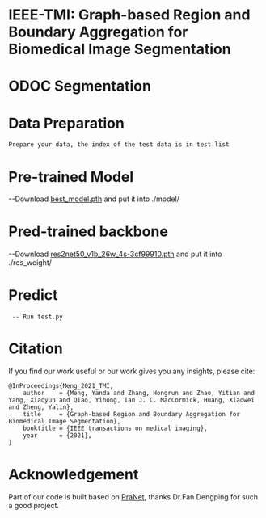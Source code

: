 # IEEE-TMI: Graph-based Region and Boundary Aggregation for Biomedical Image Segmentation

# ODOC Segmentation


# Data Preparation  
```
Prepare your data, the index of the test data is in test.list  
```  
# Pre-trained Model  

--Download [best_model.pth](https://drive.google.com/file/d/1S7s4jq8emUQbDHoG7_VUMcBWpsdV7gaR/view?usp=sharing) and put it into ./model/  

# Pred-trained backbone  

--Download [res2net50_v1b_26w_4s-3cf99910.pth](https://drive.google.com/file/d/1FLMVNCRFJGlMN65r8cVsopUZbhB6u83I/view?usp=sharing) and put it into ./res_weight/ 


# Predict  
```
 -- Run test.py  
 ```  

# Citation
If you find our work useful or our work gives you any insights, please cite:
```
@InProceedings{Meng_2021_TMI,
    author    = {Meng, Yanda and Zhang, Hongrun and Zhao, Yitian and Yang, Xiaoyun and Qiao, Yihong, Ian J. C. MacCormick, Huang, Xiaowei and Zheng, Yalin},
    title     = {Graph-based Region and Boundary Aggregation for Biomedical Image Segmentation},
    booktitle = {IEEE transactions on medical imaging},
    year      = {2021},
}

```

# Acknowledgement
 Part of our code is built based on [PraNet](https://github.com/DengPingFan/PraNet), thanks Dr.Fan Dengping for such a good project.

 






